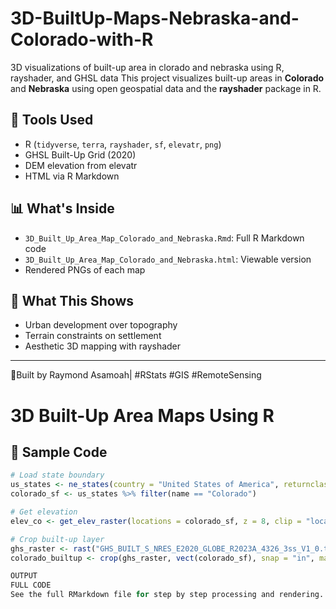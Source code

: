 # 3D-BuiltUp-Maps-Nebraska-and-Colorado-with-R
3D visualizations of built-up area in clorado and nebraska using R, rayshader, and GHSL data
This project visualizes built-up areas in **Colorado** and **Nebraska** using open geospatial data and the **rayshader** package in R.

## 🔧 Tools Used
- R (`tidyverse`, `terra`, `rayshader`, `sf`, `elevatr`, `png`)
- GHSL Built-Up Grid (2020)
- DEM elevation from elevatr
- HTML via R Markdown

## 📊 What's Inside
- `3D_Built_Up_Area_Map_Colorado_and_Nebraska.Rmd`: Full R Markdown code
- `3D_Built_Up_Area_Map_Colorado_and_Nebraska.html`: Viewable version
- Rendered PNGs of each map

## 📌 What This Shows
- Urban development over topography
- Terrain constraints on settlement
- Aesthetic 3D mapping with rayshader
---
📍Built by Raymond Asamoah| #RStats #GIS #RemoteSensing
# 3D Built-Up Area Maps Using R

## 🧩 Sample Code

```r
# Load state boundary
us_states <- ne_states(country = "United States of America", returnclass = "sf")
colorado_sf <- us_states %>% filter(name == "Colorado")

# Get elevation
elev_co <- get_elev_raster(locations = colorado_sf, z = 8, clip = "locations")

# Crop built-up layer
ghs_raster <- rast("GHS_BUILT_S_NRES_E2020_GLOBE_R2023A_4326_3ss_V1_0.tif")
colorado_builtup <- crop(ghs_raster, vect(colorado_sf), snap = "in", mask = TRUE)

OUTPUT
FULL CODE
See the full RMarkdown file for step by step processing and rendering.
